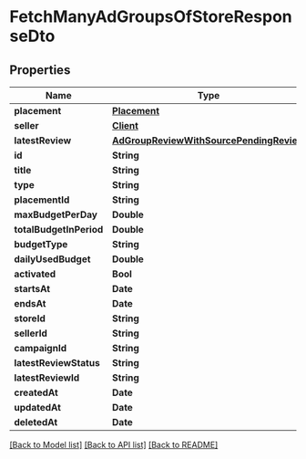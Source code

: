 # FetchManyAdGroupsOfStoreResponseDto

## Properties
Name | Type | Description | Notes
------------ | ------------- | ------------- | -------------
**placement** | [**Placement**](Placement.md) |  | 
**seller** | [**Client**](Client.md) |  | 
**latestReview** | [**AdGroupReviewWithSourcePendingReview**](AdGroupReviewWithSourcePendingReview.md) |  | 
**id** | **String** |  | 
**title** | **String** |  | 
**type** | **String** |  | 
**placementId** | **String** |  | 
**maxBudgetPerDay** | **Double** |  | 
**totalBudgetInPeriod** | **Double** |  | 
**budgetType** | **String** |  | 
**dailyUsedBudget** | **Double** |  | 
**activated** | **Bool** |  | 
**startsAt** | **Date** |  | 
**endsAt** | **Date** |  | 
**storeId** | **String** |  | 
**sellerId** | **String** |  | 
**campaignId** | **String** |  | 
**latestReviewStatus** | **String** |  | 
**latestReviewId** | **String** |  | 
**createdAt** | **Date** |  | 
**updatedAt** | **Date** |  | 
**deletedAt** | **Date** |  | 

[[Back to Model list]](../README.md#documentation-for-models) [[Back to API list]](../README.md#documentation-for-api-endpoints) [[Back to README]](../README.md)



